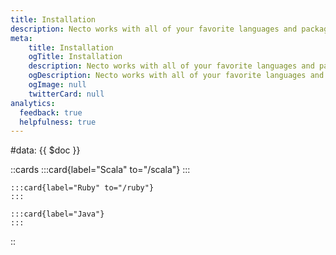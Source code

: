 ```yaml
---
title: Installation
description: Necto works with all of your favorite languages and package managers. Below, you'll find guides for the most common languages and pm's being used with Necto.
meta: 
    title: Installation
    ogTitle: Installation
    description: Necto works with all of your favorite languages and package managers. Below, you'll find guides for the most common languages and pm's being used with Necto.
    ogDescription: Necto works with all of your favorite languages and package managers. Below, you'll find guides for the most common languages and pm's being used with Necto.
    ogImage: null
    twitterCard: null
analytics:
  feedback: true
  helpfulness: true
---
```


#data: {{ $doc }}

::cards
    :::card{label="Scala" to="/scala"}
    :::
    
    :::card{label="Ruby" to="/ruby"}
    :::
    
    :::card{label="Java"}
    :::
::
